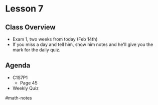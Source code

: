# Lesson 7
## Class Overview
- Exam 1, two weeks from today (Feb 14th)
- If you miss a day and tell him, show him notes and he'll give you the mark for the daily quiz.

## Agenda
- C1S7P1
    - Page 45
- Weekly Quiz

#math-notes
